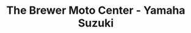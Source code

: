 ---
title: "The Brewer Moto Center - Yamaha Suzuki"
url: /la-roche-sur-yon/the-brewer-moto-center-yamaha-suzuki/
shop: sports
---